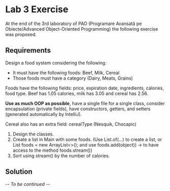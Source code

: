 # Lab 3 Exercise
At the end of the 3rd laboratory of PAO (Programare Avansată pe Obiecte/Advanced Object-Oriented Programming) the following exercise was proposed.

## Requirements

Design a food system considering the following:

- It must have the following foods: Beef, Milk, Cereal
- Those foods must have a category (Dairy, Meats, Grains)

Foods have the following fields: price, expiration date, ingredients, calories, food type. Beef has 1.05 calories, milk has 3.05 and cereal has 2.56.

**Use as much OOP as possible**, have a single file for a single class, consider encapsulation (private fields), have constructors, getters, and setters (generated automatically by IntelliJ).

Cereal also has an extra field: cerealType (Nesquik, Chocapic)

1. Design the classes.
2. Create a list in Main with some foods. (Use List.of(...) to create a list, or List<Food> foods = new ArrayList<>(); and use foods.add(object)) -> to have access to the method foods.stream())
3. Sort using stream() by the number of calories.

## Solution

_-- To be continued --_
